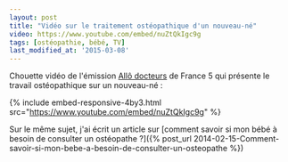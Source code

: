 ```yaml
---
layout: post
title: "Vidéo sur le traitement ostéopathique d'un nouveau-né"
video: https://www.youtube.com/embed/nuZtQkIgc9g
tags: [ostéopathie, bébé, TV]
last_modified_at: '2015-03-08'
---
```


Chouette vidéo de l'émission [Allô docteurs](http://www.allodocteurs.fr/) de France 5 qui présente le travail ostéopathique sur un nouveau-né :

{% include embed-responsive-4by3.html src="https://www.youtube.com/embed/nuZtQkIgc9g" %}

Sur le même sujet, j'ai écrit un article sur [comment savoir si mon bébé à besoin de consulter un ostéopathe ?]({% post_url 2014-02-15-Comment-savoir-si-mon-bebe-a-besoin-de-consulter-un-osteopathe %})
